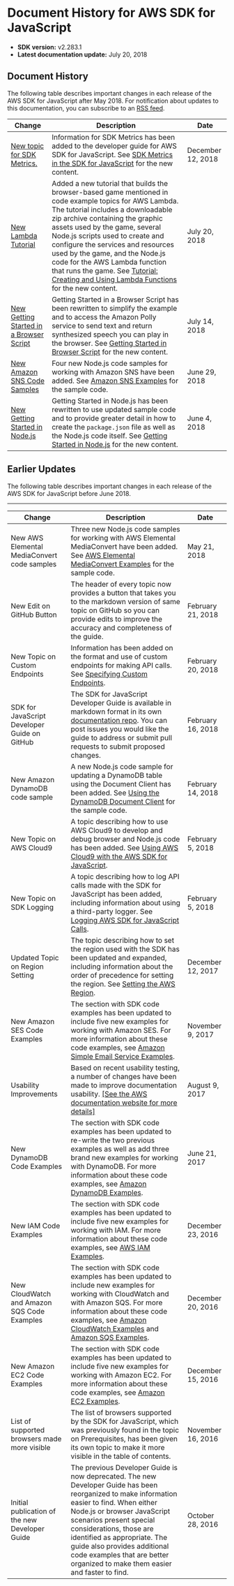 # Document History for AWS SDK for JavaScript<a name="doc-history"></a>
+ **SDK version:** v2\.283\.1
+ **Latest documentation update:** July 20, 2018

## Document History<a name="doc-history-recent"></a>

The following table describes important changes in each release of the AWS SDK for JavaScript after May 2018\. For notification about updates to this documentation, you can subscribe to an [RSS feed](https://docs.aws.amazon.com/sdk-for-javascript/v2/developer-guide/amazon-sdk-javascript-guide-doc-history.rss)\.

| Change | Description | Date | 
| --- |--- |--- |
| [New topic for SDK Metrics\.](https://docs.aws.amazon.com/sdk-for-javascript/v2/developer-guide/metrics.html) | Information for SDK Metrics has been added to the developer guide for AWS SDK for JavaScript\. See [SDK Metrics in the SDK for JavaScript](https://docs.aws.amazon.com/sdk-for-javascript/v2/developer-guide/metrics.html) for the new content\. | December 12, 2018 | 
| [New Lambda Tutorial](https://docs.aws.amazon.com/sdk-for-javascript/v2/developer-guide/getting-started-browser.html) | Added a new tutorial that builds the browser\-based game mentioned in code example topics for AWS Lambda\. The tutorial includes a downloadable zip archive containing the graphic assets used by the game, several Node\.js scripts used to create and configure the services and resources used by the game, and the Node\.js code for the AWS Lambda function that runs the game\. See [Tutorial: Creating and Using Lambda Functions](https://docs.aws.amazon.com/sdk-for-javascript/v2/developer-guide/using-lambda-functions.html) for the new content\. | July 20, 2018 | 
| [New Getting Started in a Browser Script](https://docs.aws.amazon.com/sdk-for-javascript/v2/developer-guide/getting-started-browser.html) | Getting Started in a Browser Script has been rewritten to simplify the example and to access the Amazon Polly service to send text and return synthesized speech you can play in the browser\. See [Getting Started in Browser Script](https://docs.aws.amazon.com/sdk-for-javascript/v2/developer-guide/getting-started-browser.html) for the new content\. | July 14, 2018 | 
| [New Amazon SNS Code Samples](https://docs.aws.amazon.com/sdk-for-javascript/v2/developer-guide/sns-examples.html) | Four new Node\.js code samples for working with Amazon SNS have been added\. See [Amazon SNS Examples](https://docs.aws.amazon.com/sdk-for-javascript/v2/developer-guide/sns-examples.html) for the sample code\. | June 29, 2018 | 
| [New Getting Started in Node\.js](https://docs.aws.amazon.com/sdk-for-javascript/v2/developer-guide/getting-started-nodejs.html) | Getting Started in Node\.js has been rewritten to use updated sample code and to provide greater detail in how to create the `package.json` file as well as the Node\.js code itself\. See [Getting Started in Node\.js](https://docs.aws.amazon.com/sdk-for-javascript/v2/developer-guide/getting-started-nodejs.html) for the new content\. | June 4, 2018 | 

## Earlier Updates<a name="doc-history-earlier"></a>

The following table describes important changes in each release of the AWS SDK for JavaScript before June 2018\.


****  

| Change | Description | Date | 
| --- | --- | --- | 
| New AWS Elemental MediaConvert code samples | Three new Node\.js code samples for working with AWS Elemental MediaConvert have been added\. See [AWS Elemental MediaConvert Examples](emc-examples.md) for the sample code\. | May 21, 2018 | 
| New Edit on GitHub Button | The header of every topic now provides a button that takes you to the markdown version of same topic on GitHub so you can provide edits to improve the accuracy and completeness of the guide\. | February 21, 2018 | 
| New Topic on Custom Endpoints | Information has been added on the format and use of custom endpoints for making API calls\. See [Specifying Custom Endpoints](specifying-endpoints.md)\.  | February 20, 2018 | 
| SDK for JavaScript Developer Guide on GitHub | The SDK for JavaScript Developer Guide is available in markdown format in its own [documentation repo](https://github.com/awsdocs/aws-javascript-developer-guide-v2)\. You can post issues you would like the guide to address or submit pull requests to submit proposed changes\. | February 16, 2018 | 
| New Amazon DynamoDB code sample | A new Node\.js code sample for updating a DynamoDB table using the Document Client has been added\. See [Using the DynamoDB Document Client](dynamodb-example-document-client.md) for the sample code\. | February 14, 2018 | 
| New Topic on AWS Cloud9 | A topic describing how to use AWS Cloud9 to develop and debug browser and Node\.js code has been added\. See [Using AWS Cloud9 with the AWS SDK for JavaScript](cloud9-javascript.md)\. | February 5, 2018 | 
| New Topic on SDK Logging | A topic describing how to log API calls made with the SDK for JavaScript has been added, including information about using a third\-party logger\. See [Logging AWS SDK for JavaScript Calls](logging-sdk-calls.md)\. | February 5, 2018 | 
| Updated Topic on Region Setting | The topic describing how to set the region used with the SDK has been updated and expanded, including information about the order of precedence for setting the region\. See [Setting the AWS Region](setting-region.md)\. | December 12, 2017 | 
| New Amazon SES Code Examples | The section with SDK code examples has been updated to include five new examples for working with Amazon SES\. For more information about these code examples, see [Amazon Simple Email Service Examples](ses-examples.md)\. | November 9, 2017 | 
| Usability Improvements | Based on recent usability testing, a number of changes have been made to improve documentation usability\. [\[See the AWS documentation website for more details\]](http://docs.aws.amazon.com/sdk-for-javascript/v2/developer-guide/doc-history.html)  | August 9, 2017 | 
| New DynamoDB Code Examples | The section with SDK code examples has been updated to re\-write the two previous examples as well as add three brand new examples for working with DynamoDB\. For more information about these code examples, see [Amazon DynamoDB Examples](dynamodb-examples.md)\. | June 21, 2017 | 
| New IAM Code Examples | The section with SDK code examples has been updated to include five new examples for working with IAM\. For more information about these code examples, see [AWS IAM Examples](iam-examples.md)\. | December 23, 2016 | 
| New CloudWatch and Amazon SQS Code Examples | The section with SDK code examples has been updated to include new examples for working with CloudWatch and with Amazon SQS\. For more information about these code examples, see [Amazon CloudWatch Examples](cloudwatch-examples.md) and [Amazon SQS Examples](sqs-examples.md)\. | December 20, 2016 | 
| New Amazon EC2 Code Examples | The section with SDK code examples has been updated to include five new examples for working with Amazon EC2\. For more information about these code examples, see [Amazon EC2 Examples](ec2-examples.md)\. | December 15, 2016 | 
| List of supported browsers made more visible | The list of browsers supported by the SDK for JavaScript, which was previously found in the topic on Prerequisites, has been given its own topic to make it more visible in the table of contents\. | November 16, 2016 | 
| Initial publication of the new Developer Guide | The previous Developer Guide is now deprecated\. The new Developer Guide has been reorganized to make information easier to find\. When either Node\.js or browser JavaScript scenarios present special considerations, those are identified as appropriate\. The guide also provides additional code examples that are better organized to make them easier and faster to find\. | October 28, 2016 | 